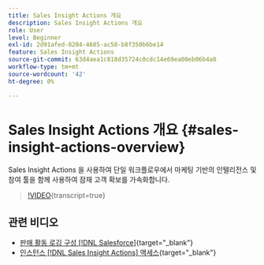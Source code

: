 ```yaml
---
title: Sales Insight Actions 개요
description: Sales Insight Actions 개요
role: User
level: Beginner
exl-id: 2d91afed-8204-4685-ac58-b8f350b6be14
feature: Sales Insight Actions
source-git-commit: 63d4aea1c818d35724c0cdc14e69ea00eb06b4a0
workflow-type: tm+mt
source-wordcount: '42'
ht-degree: 0%

---
```


# Sales Insight Actions 개요 {#sales-insight-actions-overview}

Sales Insight Actions 을 사용하여 단일 워크플로우에서 마케팅 기반의 인텔리전스 및 참여 툴을 함께 사용하여 잠재 고객 확보를 가속화합니다.

>[!VIDEO](https://video.tv.adobe.com/v/3447252/?quality=12&learn=on&captions=kor){transcript=true}

## 관련 비디오

* [판매 활동 로깅 구성 [!DNL Salesforce]](/help/sales-insight-actions/configure-sales-activity-logging-to-salesforce.md){target="_blank"}
* [인스턴스  [!DNL Sales Insight Actions] 액세스](/help/sales-insight-actions/accessing-your-sales-insight-actions-instance.md){target="_blank"}
